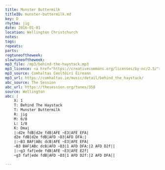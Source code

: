 ```yaml
---
title: Munster Buttermilk
titleID: munster-buttermilk.md
key: D
rhythm: jig
date: 2016-01-01
location: Wellington Christchurch
notes:
tags:
repeats: 
parts: 
regtuneoftheweek:
slowtuneoftheweek:
mp3_file: /mp3/behind-the-haystack.mp3
mp3_licence: <a href="https://creativecommons.org/licenses/by-nc/2.5/">CC-BY-NC-2.5</a>
mp3_source: Comhaltas Ceoltóirí Éireann
mp3_url: https://comhaltas.ie/music/detail/behind_the_haystack/
abc_source: The Session
abc_url: https://thesession.org/tunes/358
source: Wellington
abc: |
    X: 1
    T: Behind The Haystack
    T: Munster Buttermilk
    R: jig
    M: 6/8
    L: 1/8
    K: Dmaj
    |:d2e fdB|d2e fdB|AFE ~E3|AFE EFA|
    d2e fdB|d2e fdB|AFD ~D3|AFD DFA:|
    |:~B3 BAF|ABc dcB|AFE ~E3|AFE EFA|
    ~B3 BAF|ABc dcB|AFD ~D3|1 AFD DFA:|2 AFD D2f||
    |:~g3 faf|ede fdB|AFE ~E3|AFE E2f|
    ~g3 faf|ede fdB|AFD ~D3|1 AFD D2f:|2 AFD DFA||

---
```

